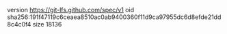 version https://git-lfs.github.com/spec/v1
oid sha256:191f47119c6ceaea8510ac0ab9400360f11d9ca97955dc6d8efde21dd8c4c0f4
size 18136
